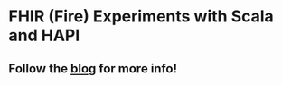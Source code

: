 # FHIR (Fire) Experiments with Scala and HAPI

## Follow the [blog](http://nuchange.ca) for more info! 